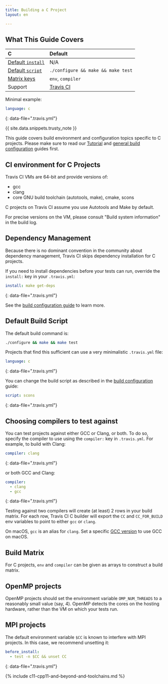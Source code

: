 ```yaml
---
title: Building a C Project
layout: en

---
```


## What This Guide Covers

<aside markdown="block" class="ataglance">

| C                                           | Default                                   |
|:--------------------------------------------|:------------------------------------------|
| [Default `install`](#dependency-management) | N/A                                       |
| [Default `script`](#default-build-script)   | `./configure && make && make test`        |
| [Matrix keys](#build-matrix)                | `env`, `compiler`                         |
| Support                                     | [Travis CI](mailto:support@travis-ci.com) |

Minimal example:

```yaml
language: c
```
{: data-file=".travis.yml"}

</aside>

{{ site.data.snippets.trusty_note }}

This guide covers build environment and configuration topics specific to C
projects. Please make sure to read our [Tutorial](/user/tutorial/)
and [general build configuration](/user/customizing-the-build/) guides first.

## CI environment for C Projects

Travis CI VMs are 64-bit and provide versions of:

- gcc
- clang
- core GNU build toolchain (autotools, make), cmake, scons

C projects on Travis CI assume you use Autotools and Make by default.

For precise versions on the VM, please consult "Build system information" in the build log.

## Dependency Management

Because there is no dominant convention in the community about dependency
management, Travis CI skips dependency installation for C projects.

If you need to install dependencies before your tests can run, override the
`install:` key in your `.travis.yml`:

```yaml
install: make get-deps
```
{: data-file=".travis.yml"}

See the [build configuration guide](/user/customizing-the-build/) to learn more.

## Default Build Script

The default build command is:

```bash
./configure && make && make test
```

Projects that find this sufficient can use a very minimalistic `.travis.yml` file:

```yaml
language: c
```
{: data-file=".travis.yml"}

You can change the build script as described in the [build
configuration](/user/customizing-the-build/) guide:

```yaml
script: scons
```
{: data-file=".travis.yml"}

## Choosing compilers to test against

You can test projects against either GCC or Clang, or both. To do so, specify
the compiler to use using the `compiler:` key in `.travis.yml`. For example, to
build with Clang:

```yaml
compiler: clang
```
{: data-file=".travis.yml"}

or both GCC and Clang:

```yaml
compiler:
  - clang
  - gcc
```
{: data-file=".travis.yml"}

Testing against two compilers will create (at least) 2 rows in your build
matrix. For each row, Travis CI C builder will export the `CC` and `CC_FOR_BUILD` env variables to
point to either `gcc` or `clang`.

On macOS, `gcc` is an alias for `clang`. Set a specific [GCC version](#gcc-on-macos) to use GCC on macOS.

## Build Matrix

For C projects, `env` and `compiler` can be given as arrays
to construct a build matrix.

## OpenMP projects

OpenMP projects should set the environment variable `OMP_NUM_THREADS` to a
reasonably small value (say, 4). OpenMP detects the cores on the hosting
hardware, rather than the VM on which your tests run.

## MPI projects

The default environment variable `$CC` is known to interfere with MPI projects.
In this case, we recommend unsetting it:

```yaml
before_install:
  - test -n $CC && unset CC
```
{: data-file=".travis.yml"}

{% include c11-cpp11-and-beyond-and-toolchains.md %}

